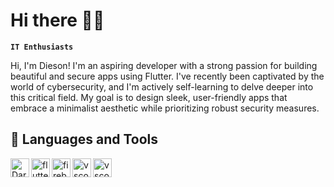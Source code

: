# Hi there ✋🏿

**`IT Enthusiasts`**

Hi, I'm Dieson! I'm an aspiring developer with a strong passion for building beautiful and secure apps using Flutter. I've recently been captivated by the world of cybersecurity, and I'm actively self-learning to delve deeper into this critical field.
My goal is to design sleek, user-friendly apps that embrace a minimalist aesthetic while prioritizing robust security measures. 

## 🧰 Languages and Tools

 <img align="left" alt="Dart" width="30px" styl="padding-right:10px;" src="https://cdn.jsdelivr.net/gh/devicons/devicon@latest/icons/dart/dart-original.svg" />
 <img align="left" alt="flutter" width="30px" styl="padding-right:10px;" src="https://cdn.jsdelivr.net/gh/devicons/devicon@latest/icons/flutter/flutter-original.svg" />
 <img align="left" alt="firebase" width="30px" styl="padding-right:10px;" src="https://cdn.jsdelivr.net/gh/devicons/devicon@latest/icons/firebase/firebase-original.svg" />
 <img align="left" alt="vscode" width="30px" styl="padding-right:10px;" src="https://cdn.jsdelivr.net/gh/devicons/devicon@latest/icons/vscode/vscode-original.svg" />
 <img align="left" alt="vscode" width="30px" styl="padding-right:10px;"  src="https://cdn.jsdelivr.net/gh/devicons/devicon@latest/icons/figma/figma-original.svg" />
          
                   
          
